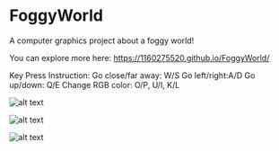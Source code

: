 # FoggyWorld
A computer graphics project about a foggy world!

You can explore more here: https://1160275520.github.io/FoggyWorld/

Key Press Instruction:
Go close/far away: W/S
Go left/right:A/D
Go up/down: Q/E
Change RGB color: O/P, U/I, K/L

![alt text](https://backgroundpicture.s3.amazonaws.com/foggy1.png)

![alt text](https://backgroundpicture.s3.amazonaws.com/foggy2.png)

![alt text](https://backgroundpicture.s3.amazonaws.com/foggy3.png)

